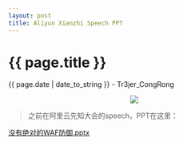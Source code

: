```yaml
---
layout: post
title: Aliyun Xianzhi Speech PPT
---
```


{{ page.title }}
================
<p class="date">{{ page.date | date_to_string }} - Tr3jer_CongRong</p>
<center>
<img src="http://pfr2vvlbk.bkt.clouddn.com/314bnrkc.png">
</center>


> 之前在阿里云先知大会的speech，PPT在这里：

<a target="_blank" href="http://pfr2vvlbk.bkt.clouddn.com/%E6%B2%A1%E6%9C%89%E7%BB%9D%E5%AF%B9%E7%9A%84waf%E9%98%B2%E5%BE%A1.pptx">没有绝对的WAF防御.pptx</a>